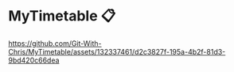 # MyTimetable 📋


https://github.com/Git-With-Chris/MyTimetable/assets/132337461/d2c3827f-195a-4b2f-81d3-9bd420c66dea

